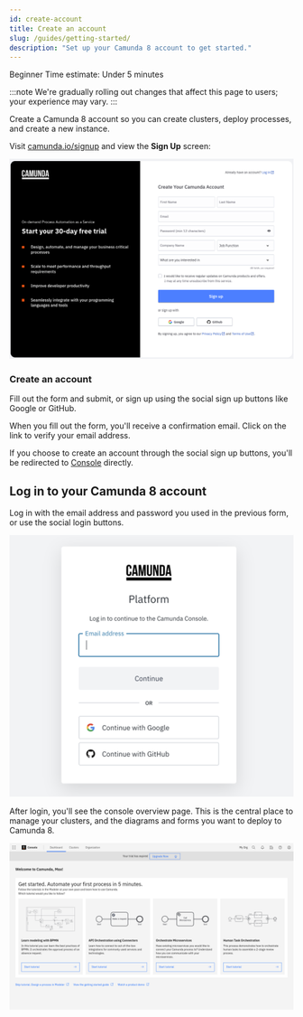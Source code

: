 ```yaml
---
id: create-account
title: Create an account
slug: /guides/getting-started/
description: "Set up your Camunda 8 account to get started."
---
```


<span class="badge badge--beginner">Beginner</span>
<span class="badge badge--medium">Time estimate: Under 5 minutes</span>

:::note
We're gradually rolling out changes that affect this page to users; your experience may vary.
:::

<!---
remove after https://github.com/camunda/product-hub/issues/890 is closed
-->

Create a Camunda 8 account so you can create clusters, deploy processes, and create a new instance.

Visit [camunda.io/signup](https://signup.camunda.com/accounts?utm_source=docs.camunda.io&utm_medium=referral) and view the **Sign Up** screen:

![signup](./img/signup.png)

### Create an account

Fill out the form and submit, or sign up using the social sign up buttons like Google or GitHub.

When you fill out the form, you'll receive a confirmation email. Click on the link to verify your email address.

If you choose to create an account through the social sign up buttons, you'll be redirected to [Console](../components/console/introduction-to-console.md) directly.

## Log in to your Camunda 8 account

Log in with the email address and password you used in the previous form, or use the social login buttons.

![login](./img/login.png)

After login, you'll see the console overview page. This is the central place to manage your clusters, and the diagrams and forms you want to deploy to Camunda 8.

![overview-home](./img/home.png)
